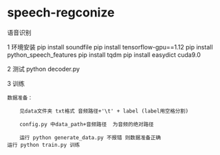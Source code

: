 # speech-regconize
语音识别

1 环境安装
   pip install soundfile
   pip install tensorflow-gpu==1.12
   pip install python_speech_features
   pip install tqdm
   pip install easydict
   cuda9.0
   


2 测试
    python decoder.py

3 训练

	数据准备：

		见data文件夹 txt格式 音频路径+'\t' + label (label用空格分割)

		config.py 中data_path+音频路径  为音频的绝对路径

		运行 python generate_data.py 不报错 则数据准备正确
	运行 python train.py 训练 
